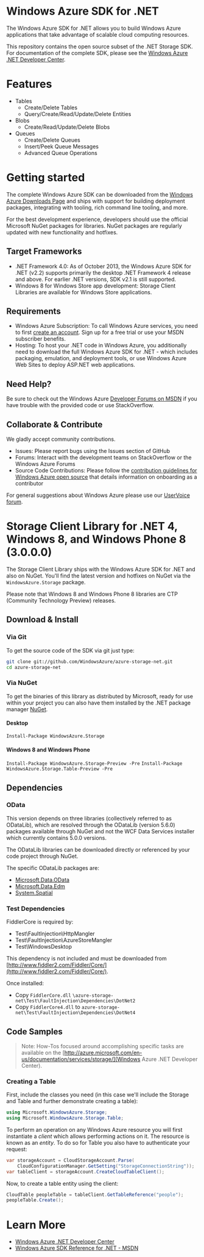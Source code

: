 # Windows Azure SDK for .NET

The Windows Azure SDK for .NET allows you to build Windows Azure applications 
that take advantage of scalable cloud computing resources.

This repository contains the open source subset of the .NET Storage SDK. For documentation of the 
complete SDK, please see the [Windows Azure .NET Developer Center](http://www.windowsazure.com/en-us/develop/net/).

# Features

- Tables
    - Create/Delete Tables
    - Query/Create/Read/Update/Delete Entities
- Blobs
    - Create/Read/Update/Delete Blobs
- Queues
    - Create/Delete Queues
    - Insert/Peek Queue Messages
    - Advanced Queue Operations
# Getting started

The complete Windows Azure SDK can be downloaded from the [Windows Azure Downloads Page](http://www.windowsazure.com/en-us/downloads/?sdk=net) and ships with support for building deployment packages, integrating with tooling, rich command line tooling, and more.

For the best development experience, developers should use the official Microsoft NuGet packages for libraries. NuGet packages are regularly updated with new functionality and hotfixes. 

## Target Frameworks

- .NET Framework 4.0: As of October 2013, the Windows Azure SDK for .NET (v2.2) supports primarily the desktop .NET Framework 4 release and above. For earlier .NET versions, SDK v2.1 is still supported.
- Windows 8 for Windows Store app development: Storage Client Libraries are available for Windows Store applications.
 
## Requirements

- Windows Azure Subscription: To call Windows Azure services, you need to first [create an account](https://account.windowsazure.com/Home/Index). Sign up for a free trial or use your MSDN subscriber benefits.
- Hosting: To host your .NET code in Windows Azure, you additionally need to download the full Windows Azure SDK for .NET - which includes packaging,
    emulation, and deployment tools, or use Windows Azure Web Sites to deploy ASP.NET web applications.

## Need Help?
Be sure to check out the Windows Azure [Developer Forums on MSDN](http://go.microsoft.com/fwlink/?LinkId=234489) if you have trouble with the provided code or use StackOverflow.

## Collaborate & Contribute

We gladly accept community contributions.

- Issues: Please report bugs using the Issues section of GitHub
- Forums: Interact with the development teams on StackOverflow or the Windows Azure Forums
- Source Code Contributions: Please follow the [contribution guidelines for Windows Azure open source](http://windowsazure.github.io/guidelines.html) that details information on onboarding as a contributor 

For general suggestions about Windows Azure please use our [UserVoice forum](http://www.mygreatwindowsazureidea.com/forums/34192-windows-azure-feature-voting).

# Storage Client Library for .NET 4, Windows 8, and Windows Phone 8 (3.0.0.0)

The Storage Client Library ships with the Windows Azure SDK for .NET and also on NuGet. You'll find the latest version and hotfixes on NuGet via the `WindowsAzure.Storage` package. 

Please note that Windows 8 and Windows Phone 8 libraries are CTP (Community
Technology Preview) releases.

## Download & Install

### Via Git

To get the source code of the SDK via git just type:

```bash
git clone git://github.com/WindowsAzure/azure-storage-net.git
cd azure-storage-net
```

### Via NuGet

To get the binaries of this library as distributed by Microsoft, ready for use
within your project you can also have them installed by the .NET package manager [NuGet](http://www.nuget.org/).

#### Desktop
`Install-Package WindowsAzure.Storage`

#### Windows 8 and Windows Phone
`Install-Package WindowsAzure.Storage-Preview -Pre`
`Install-Package WindowsAzure.Storage.Table-Preview -Pre`

## Dependencies

### OData

This version depends on three libraries (collectively referred to as ODataLib), which are resolved through the ODataLib (version 5.6.0) packages available through NuGet and not the WCF Data Services installer which currently contains 5.0.0 versions.

The ODataLib libraries can be downloaded directly or referenced by your code project through NuGet.  

The specific ODataLib packages are:

- [Microsoft.Data.OData](http://nuget.org/packages/Microsoft.Data.OData/)
- [Microsoft.Data.Edm](http://nuget.org/packages/Microsoft.Data.Edm/)
- [System.Spatial](http://nuget.org/packages/System.Spatial)

### Test Dependencies

FiddlerCore is required by:

- Test\FaultInjection\HttpMangler
- Test\FaultInjection\AzureStoreMangler
- Test\WindowsDesktop

This dependency is not included and must be downloaded from [http://www.fiddler2.com/Fiddler/Core/](http://www.fiddler2.com/Fiddler/Core/).

Once installed:

- Copy `FiddlerCore.dll` `\azure-storage-net\Test\FaultInjection\Dependencies\DotNet2`
- Copy `FiddlerCore4.dll` to `azure-storage-net\Test\FaultInjection\Dependencies\DotNet4`

## Code Samples

> Note:
> How-Tos focused around accomplishing specific tasks are available on the [http://azure.microsoft.com/en-us/documentation/services/storage/](Windows Azure .NET Developer Center).

### Creating a Table

First, include the classes you need (in this case we'll include the Storage and Table
and further demonstrate creating a table):

```csharp
using Microsoft.WindowsAzure.Storage;
using Microsoft.WindowsAzure.Storage.Table;
```

To perform an operation on any Windows Azure resource you will first instantiate
a *client* which allows performing actions on it. The resource is known as an 
*entity*. To do so for Table you also have to authenticate your request:

```csharp
var storageAccount = CloudStorageAccount.Parse(
    CloudConfigurationManager.GetSetting("StorageConnectionString"));
var tableClient = storageAccount.CreateCloudTableClient();
```

Now, to create a table entity using the client:

```csharp
CloudTable peopleTable = tableClient.GetTableReference("people");
peopleTable.Create();
```

# Learn More

- [Windows Azure .NET Developer Center](http://www.windowsazure.com/en-us/develop/net/)
- [Windows Azure SDK Reference for .NET - MSDN](http://msdn.microsoft.com/en-us/library/dd179380.aspx)
